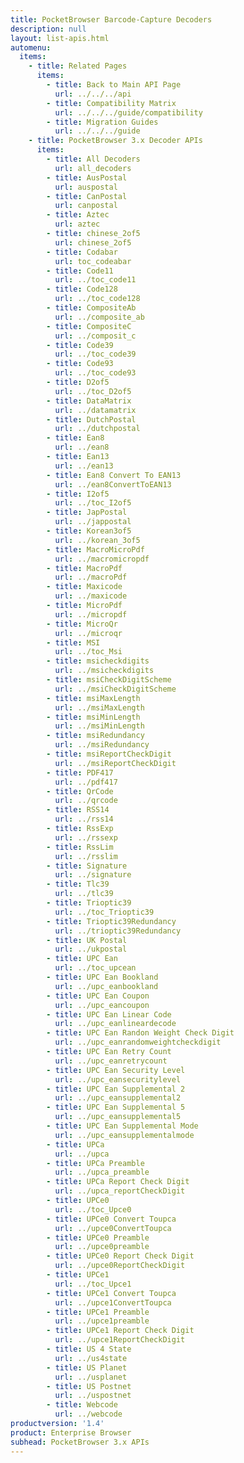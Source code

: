 ```yaml
---
title: PocketBrowser Barcode-Capture Decoders
description: null
layout: list-apis.html
automenu:
  items:
    - title: Related Pages
      items:
        - title: Back to Main API Page
          url: ../../../api
        - title: Compatibility Matrix
          url: ../../../guide/compatibility
        - title: Migration Guides
          url: ../../../guide
    - title: PocketBrowser 3.x Decoder APIs
      items:
        - title: All Decoders
          url: all_decoders
        - title: AusPostal
          url: auspostal
        - title: CanPostal
          url: canpostal
        - title: Aztec
          url: aztec
        - title: chinese_2of5
          url: chinese_2of5
        - title: Codabar
          url: toc_codeabar
        - title: Code11
          url: ../toc_code11
        - title: Code128
          url: ../toc_code128
        - title: CompositeAb
          url: ../composite_ab
        - title: CompositeC
          url: ../composit_c
        - title: Code39
          url: ../toc_code39
        - title: Code93
          url: ../toc_code93
        - title: D2of5
          url: ../toc_D2of5
        - title: DataMatrix
          url: ../datamatrix
        - title: DutchPostal
          url: ../dutchpostal
        - title: Ean8
          url: ../ean8
        - title: Ean13
          url: ../ean13
        - title: Ean8 Convert To EAN13
          url: ../ean8ConvertToEAN13
        - title: I2of5
          url: ../toc_I2of5
        - title: JapPostal
          url: ../jappostal
        - title: Korean3of5
          url: ../korean_3of5
        - title: MacroMicroPdf
          url: ../macromicropdf
        - title: MacroPdf
          url: ../macroPdf
        - title: Maxicode
          url: ../maxicode
        - title: MicroPdf
          url: ../micropdf
        - title: MicroQr
          url: ../microqr
        - title: MSI
          url: ../toc_Msi
        - title: msicheckdigits
          url: ../msicheckdigits
        - title: msiCheckDigitScheme
          url: ../msiCheckDigitScheme
        - title: msiMaxLength
          url: ../msiMaxLength
        - title: msiMinLength
          url: ../msiMinLength
        - title: msiRedundancy
          url: ../msiRedundancy
        - title: msiReportCheckDigit
          url: ../msiReportCheckDigit
        - title: PDF417
          url: ../pdf417
        - title: QrCode
          url: ../qrcode
        - title: RSS14
          url: ../rss14
        - title: RssExp
          url: ../rssexp
        - title: RssLim
          url: ../rsslim
        - title: Signature
          url: ../signature
        - title: Tlc39
          url: ../tlc39
        - title: Trioptic39
          url: ../toc_Trioptic39
        - title: Trioptic39Redundancy
          url: ../trioptic39Redundancy
        - title: UK Postal
          url: ../ukpostal
        - title: UPC Ean
          url: ../toc_upcean
        - title: UPC Ean Bookland
          url: ../upc_eanbookland
        - title: UPC Ean Coupon
          url: ../upc_eancoupon
        - title: UPC Ean Linear Code
          url: ../upc_eanlineardecode
        - title: UPC Ean Randon Weight Check Digit
          url: ../upc_eanrandomweightcheckdigit
        - title: UPC Ean Retry Count
          url: ../upc_eanretrycount
        - title: UPC Ean Security Level
          url: ../upc_eansecuritylevel
        - title: UPC Ean Supplemental 2
          url: ../upc_eansupplemental2
        - title: UPC Ean Supplemental 5
          url: ../upc_eansupplemental5
        - title: UPC Ean Supplemental Mode
          url: ../upc_eansupplementalmode
        - title: UPCa
          url: ../upca
        - title: UPCa Preamble
          url: ../upca_preamble
        - title: UPCa Report Check Digit
          url: ../upca_reportCheckDigit
        - title: UPCe0
          url: ../toc_Upce0
        - title: UPCe0 Convert Toupca
          url: ../upce0ConvertToupca
        - title: UPCe0 Preamble
          url: ../upce0preamble
        - title: UPCe0 Report Check Digit
          url: ../upce0ReportCheckDigit
        - title: UPCe1
          url: ../toc_Upce1
        - title: UPCe1 Convert Toupca
          url: ../upce1ConvertToupca
        - title: UPCe1 Preamble
          url: ../upce1preamble
        - title: UPCe1 Report Check Digit
          url: ../upce1ReportCheckDigit
        - title: US 4 State
          url: ../us4state
        - title: US Planet
          url: ../usplanet
        - title: US Postnet
          url: ../uspostnet
        - title: Webcode
          url: ../webcode
productversion: '1.4'
product: Enterprise Browser
subhead: PocketBrowser 3.x APIs
---
```


